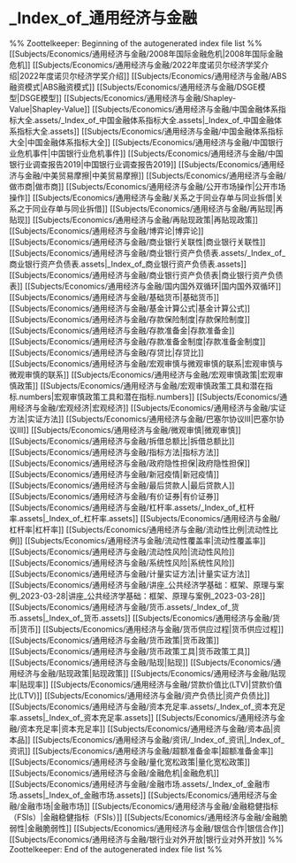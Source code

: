 # _Index_of_通用经济与金融
%% Zoottelkeeper: Beginning of the autogenerated index file list  %%
 [[Subjects/Economics/通用经济与金融/2008年国际金融危机|2008年国际金融危机]]
 [[Subjects/Economics/通用经济与金融/2022年度诺贝尔经济学奖介绍|2022年度诺贝尔经济学奖介绍]]
 [[Subjects/Economics/通用经济与金融/ABS融资模式|ABS融资模式]]
 [[Subjects/Economics/通用经济与金融/DSGE模型|DSGE模型]]
 [[Subjects/Economics/通用经济与金融/Shapley-Value|Shapley-Value]]
 [[Subjects/Economics/通用经济与金融/中国金融体系指标大全.assets/_Index_of_中国金融体系指标大全.assets|_Index_of_中国金融体系指标大全.assets]]
 [[Subjects/Economics/通用经济与金融/中国金融体系指标大全|中国金融体系指标大全]]
 [[Subjects/Economics/通用经济与金融/中国银行业危机事件|中国银行业危机事件]]
 [[Subjects/Economics/通用经济与金融/中国银行业调查报告2019|中国银行业调查报告2019]]
 [[Subjects/Economics/通用经济与金融/中美贸易摩擦|中美贸易摩擦]]
 [[Subjects/Economics/通用经济与金融/做市商|做市商]]
 [[Subjects/Economics/通用经济与金融/公开市场操作|公开市场操作]]
 [[Subjects/Economics/通用经济与金融/关系之于同业存单与同业拆借|关系之于同业存单与同业拆借]]
 [[Subjects/Economics/通用经济与金融/再贴现|再贴现]]
 [[Subjects/Economics/通用经济与金融/再贴现政策|再贴现政策]]
 [[Subjects/Economics/通用经济与金融/博弈论|博弈论]]
 [[Subjects/Economics/通用经济与金融/商业银行关联性|商业银行关联性]]
 [[Subjects/Economics/通用经济与金融/商业银行资产负债表.assets/_Index_of_商业银行资产负债表.assets|_Index_of_商业银行资产负债表.assets]]
 [[Subjects/Economics/通用经济与金融/商业银行资产负债表|商业银行资产负债表]]
 [[Subjects/Economics/通用经济与金融/国内国外双循环|国内国外双循环]]
 [[Subjects/Economics/通用经济与金融/基础货币|基础货币]]
 [[Subjects/Economics/通用经济与金融/基金计算公式|基金计算公式]]
 [[Subjects/Economics/通用经济与金融/存款保险制度|存款保险制度]]
 [[Subjects/Economics/通用经济与金融/存款准备金|存款准备金]]
 [[Subjects/Economics/通用经济与金融/存款准备金制度|存款准备金制度]]
 [[Subjects/Economics/通用经济与金融/存贷比|存贷比]]
 [[Subjects/Economics/通用经济与金融/宏观审慎与微观审慎的联系|宏观审慎与微观审慎的联系]]
 [[Subjects/Economics/通用经济与金融/宏观审慎政策|宏观审慎政策]]
 [[Subjects/Economics/通用经济与金融/宏观审慎政策工具和潜在指标.numbers|宏观审慎政策工具和潜在指标.numbers]]
 [[Subjects/Economics/通用经济与金融/宏观经济|宏观经济]]
 [[Subjects/Economics/通用经济与金融/实证方法|实证方法]]
 [[Subjects/Economics/通用经济与金融/巴塞尔协议III|巴塞尔协议III]]
 [[Subjects/Economics/通用经济与金融/微观审慎|微观审慎]]
 [[Subjects/Economics/通用经济与金融/拆借总额比|拆借总额比]]
 [[Subjects/Economics/通用经济与金融/指标方法|指标方法]]
 [[Subjects/Economics/通用经济与金融/政府隐性担保|政府隐性担保]]
 [[Subjects/Economics/通用经济与金融/新冠疫情|新冠疫情]]
 [[Subjects/Economics/通用经济与金融/最后贷款人|最后贷款人]]
 [[Subjects/Economics/通用经济与金融/有价证券|有价证券]]
 [[Subjects/Economics/通用经济与金融/杠杆率.assets/_Index_of_杠杆率.assets|_Index_of_杠杆率.assets]]
 [[Subjects/Economics/通用经济与金融/杠杆率|杠杆率]]
 [[Subjects/Economics/通用经济与金融/流动性比例|流动性比例]]
 [[Subjects/Economics/通用经济与金融/流动性覆盖率|流动性覆盖率]]
 [[Subjects/Economics/通用经济与金融/流动性风险|流动性风险]]
 [[Subjects/Economics/通用经济与金融/系统性风险|系统性风险]]
 [[Subjects/Economics/通用经济与金融/计量实证方法|计量实证方法]]
 [[Subjects/Economics/通用经济与金融/讲座_公共经济学基础：框架、原理与案例_2023-03-28|讲座_公共经济学基础：框架、原理与案例_2023-03-28]]
 [[Subjects/Economics/通用经济与金融/货币.assets/_Index_of_货币.assets|_Index_of_货币.assets]]
 [[Subjects/Economics/通用经济与金融/货币|货币]]
 [[Subjects/Economics/通用经济与金融/货币供应过程|货币供应过程]]
 [[Subjects/Economics/通用经济与金融/货币政策|货币政策]]
 [[Subjects/Economics/通用经济与金融/货币政策工具|货币政策工具]]
 [[Subjects/Economics/通用经济与金融/贴现|贴现]]
 [[Subjects/Economics/通用经济与金融/贴现政策|贴现政策]]
 [[Subjects/Economics/通用经济与金融/贴现率|贴现率]]
 [[Subjects/Economics/通用经济与金融/贷款价值比(LTV)|贷款价值比(LTV)]]
 [[Subjects/Economics/通用经济与金融/资产负债比|资产负债比]]
 [[Subjects/Economics/通用经济与金融/资本充足率.assets/_Index_of_资本充足率.assets|_Index_of_资本充足率.assets]]
 [[Subjects/Economics/通用经济与金融/资本充足率|资本充足率]]
 [[Subjects/Economics/通用经济与金融/资本品|资本品]]
 [[Subjects/Economics/通用经济与金融/资讯/_Index_of_资讯|_Index_of_资讯]]
 [[Subjects/Economics/通用经济与金融/超额准备金率|超额准备金率]]
 [[Subjects/Economics/通用经济与金融/量化宽松政策|量化宽松政策]]
 [[Subjects/Economics/通用经济与金融/金融危机|金融危机]]
 [[Subjects/Economics/通用经济与金融/金融市场.assets/_Index_of_金融市场.assets|_Index_of_金融市场.assets]]
 [[Subjects/Economics/通用经济与金融/金融市场|金融市场]]
 [[Subjects/Economics/通用经济与金融/金融稳健指标（FSIs）|金融稳健指标（FSIs）]]
 [[Subjects/Economics/通用经济与金融/金融脆弱性|金融脆弱性]]
 [[Subjects/Economics/通用经济与金融/银信合作|银信合作]]
 [[Subjects/Economics/通用经济与金融/银行业对外开放|银行业对外开放]]
%% Zoottelkeeper: End of the autogenerated index file list  %%
